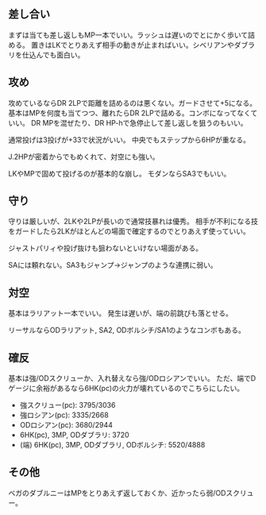 ## 差し合い

まずは当ても差し返しもMP一本でいい。ラッシュは遅いのでとにかく歩いて詰める。
置きはLKでとりあえず相手の動きが止まればいい。シベリアンやダブラリを仕込んでも面白い。

## 攻め

攻めているならDR 2LPで距離を詰めるのは悪くない。ガードさせて+5になる。
基本はMPを何度も当てつつ、離れたらDR 2LPで詰める。コンボになってなくていい。
DR MPを混ぜたり、DR HP-hで急停止して差し返しを狙うのもいい。

通常投げは3投げが+33で状況がいい。
中央でもステップから6HPが重なる。

J.2HPが密着からでもめくれて、対空にも強い。

LKやMPで固めて投げるのが基本的な崩し。
モダンならSA3でもいい。

## 守り

守りは厳しいが、2LKや2LPが長いので通常技暴れは優秀。
相手が不利になる技をガードしたら2LKがほとんどの場面で確定するのでとりあえず使っていい。

ジャストパリィや投げ抜けも狙わないといけない場面がある。

SAには頼れない。SA3もジャンプ→ジャンプのような連携に弱い。

## 対空

基本はラリアット一本でいい。
発生は遅いが、端の前跳びも落とせる。

リーサルならODラリアット, SA2, ODボルシチ/SA1のようなコンボもある。

## 確反

基本は強/ODスクリューか、入れ替えなら強/ODロシアンでいい。
ただ、端でDゲージに余裕があるなら6HK(pc)の火力が壊れているのでこちらにしたい。

- 強スクリュー(pc): 3795/3036
- 強ロシアン(pc): 3335/2668
- ODロシアン(pc): 3680/2944
- 6HK(pc), 3MP, ODダブラリ: 3720
- (端) 6HK(pc), 3MP, ODダブラリ, ODボルシチ: 5520/4888

## その他

ベガのダブルニーはMPをとりあえず返しておくか、近かったら弱/ODスクリュー。
